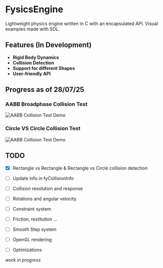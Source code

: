 # FysicsEngine
Lightweight physics engine written in C with an encapsulated API.
Visual examples made with SDL.

## Features (In Development)
- **Rigid Body Dynamics** 
- **Collision Detection**
- **Support for different Shapes**
- **User-friendly API**

## Progress as of 28/07/25
### AABB Broadphase Collision Test

![AABB Collision Test Demo](https://raw.githubusercontent.com/patrykmrozek/FysicsEngine/main/docs/static/videos/fyAABB_testOverlap.gif)

### Circle VS Circle Collision Test

![AABB Collision Test Demo](https://raw.githubusercontent.com/patrykmrozek/FysicsEngine/main/docs/static/videos/circlevscircle_test.gif)
## TODO
- [x] Rectangle vs Rectangle & Rectangle vs Circle collision detection
- [ ] Update info in fyCollisionInfo
- [ ] Collision resolution and response
- [ ] Rotations and angular velocity
- [ ] Constraint system
- [ ] Friction, restitution ...
- [ ] Smooth Step system 
- [ ] OpenGL rendering
- [ ] Optimizations


*work in progress*
